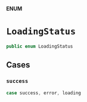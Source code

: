 **ENUM**

# `LoadingStatus`

```swift
public enum LoadingStatus
```

## Cases
### `success`

```swift
case success, error, loading
```
